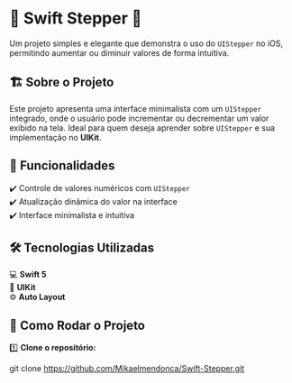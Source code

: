 # 📱 Swift Stepper 🚀  

Um projeto simples e elegante que demonstra o uso do `UIStepper` no iOS, permitindo aumentar ou diminuir valores de forma intuitiva.  

## 🏗 Sobre o Projeto  

Este projeto apresenta uma interface minimalista com um `UIStepper` integrado, onde o usuário pode incrementar ou decrementar um valor exibido na tela. Ideal para quem deseja aprender sobre `UIStepper` e sua implementação no **UIKit**.  

## 📌 Funcionalidades  

✔️ Controle de valores numéricos com `UIStepper`  
✔️ Atualização dinâmica do valor na interface  
✔️ Interface minimalista e intuitiva  

## 🛠 Tecnologias Utilizadas  

💻 **Swift 5**  
📱 **UIKit**  
⚙️ **Auto Layout**  

## 🚀 Como Rodar o Projeto  

1️⃣ **Clone o repositório:**  

git clone https://github.com/Mikaelmendonca/Swift-Stepper.git

